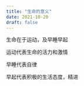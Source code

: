 ```yaml
---
title: "生命的意义"
date: 2021-10-20
draft: false
---
```

生命在于运动，及早睡早起

运动代表生命的活力和激情

早睡代表自律

早起代表积极的生活态度，精进
